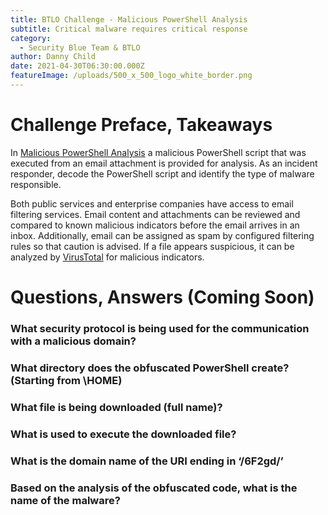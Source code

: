 ```yaml
---
title: BTLO Challenge - Malicious PowerShell Analysis
subtitle: Critical malware requires critical response
category:
  - Security Blue Team & BTLO
author: Danny Child
date: 2021-04-30T06:30:00.000Z
featureImage: /uploads/500_x_500_logo_white_border.png
---
```

# **Challenge Preface, Takeaways**

In [Malicious PowerShell Analysis](https://blueteamlabs.online/home/challenge/7) a malicious PowerShell script that was executed from an email attachment is provided for analysis. As an incident responder, decode the PowerShell script and identify the type of malware responsible.

Both public services and enterprise companies have access to email filtering services. Email content and attachments can be reviewed and compared to known malicious indicators before the email arrives in an inbox. Additionally, email can be assigned as spam by configured filtering rules so that caution is advised. If a file appears suspicious, it can be analyzed by [VirusTotal](https://www.virustotal.com/gui/) for malicious indicators.

# **Questions, Answers (Coming Soon)**

### **What security protocol is being used for the communication with a malicious domain?**

### **What directory does the obfuscated PowerShell create? (Starting from \HOME)**

### **What file is being downloaded (full name)?**

### **What is used to execute the downloaded file?**

### **What is the domain name of the URI ending in ‘/6F2gd/’**

### **Based on the analysis of the obfuscated code, what is the name of the malware?**